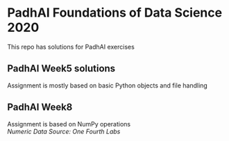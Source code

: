 # PadhAI Foundations of Data Science 2020
This repo has solutions for PadhAI exercises


## PadhAI Week5 solutions
Assignment is mostly based on basic Python objects and file handling

## PadhAI Week8 
Assignment is based on NumPy operations <br>*Numeric Data Source: One Fourth Labs*
